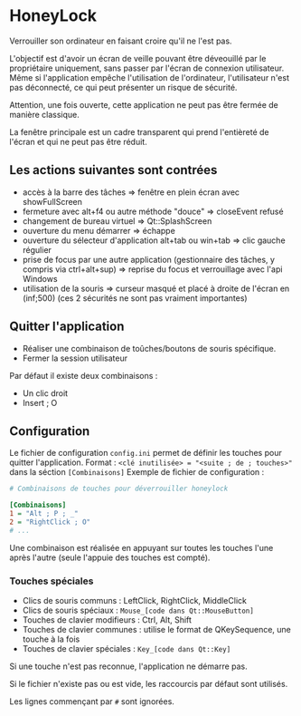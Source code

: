 # HoneyLock

Verrouiller son ordinateur en faisant croire qu'il ne l'est pas.

L'objectif est d'avoir un écran de veille pouvant être déveouillé par le propriétaire uniquement,
sans passer par l'écran de connexion utilisateur.
Même si l'application empêche l'utilisation de l'ordinateur,
l'utilisateur n'est pas déconnecté, ce qui peut présenter un risque de sécurité.

Attention, une fois ouverte, cette application ne peut pas être fermée de manière classique.

La fenêtre principale est un cadre transparent qui prend l'entièreté de l'écran et qui ne peut pas être réduit.

## Les actions suivantes sont contrées

- accès à la barre des tâches => fenêtre en plein écran avec showFullScreen
- fermeture avec alt+f4 ou autre méthode "douce" => closeEvent refusé
- changement de bureau virtuel => Qt::SplashScreen
- ouverture du menu démarrer => échappe
- ouverture du sélecteur d'application alt+tab ou win+tab => clic gauche régulier
- prise de focus par une autre application (gestionnaire des tâches, y compris via ctrl+alt+sup)
						=> reprise du focus et verrouillage avec l'api Windows
- utilisation de la souris => curseur masqué et placé à droite de l'écran en (inf;500)
							(ces 2 sécurités ne sont pas vraiment importantes)

## Quitter l'application

- Réaliser une combinaison de toûches/boutons de souris spécifique.
- Fermer la session utilisateur

Par défaut il existe deux combinaisons :
- Un clic droit
- Insert ; O

## Configuration

Le fichier de configuration `config.ini` permet de définir les touches pour quitter l'application.
Format : `<clé inutilisée> = "<suite ; de ; touches>"` dans la séction `[Combinaisons]`
Exemple de fichier de configuration :

```ini
# Combinaisons de touches pour déverrouiller honeylock

[Combinaisons]
1 = "Alt ; P ; _"
2 = "RightClick ; O"
# ...
```

Une combinaison est réalisée en appuyant sur toutes les touches l'une après l'autre (seule l'appuie des touches est compté).

### Touches spéciales

- Clics de souris communs : LeftClick, RightClick, MiddleClick
- Clics de souris spéciaux : `Mouse_[code dans Qt::MouseButton]`
- Touches de clavier modifieurs : Ctrl, Alt, Shift
- Touches de clavier communes : utilise le format de QKeySequence, une touche à la fois
- Touches de clavier spéciales : `Key_[code dans Qt::Key]`

Si une touche n'est pas reconnue, l'application ne démarre pas.

Si le fichier n'existe pas ou est vide, les raccourcis par défaut sont utilisés.

Les lignes commençant par `#` sont ignorées.
